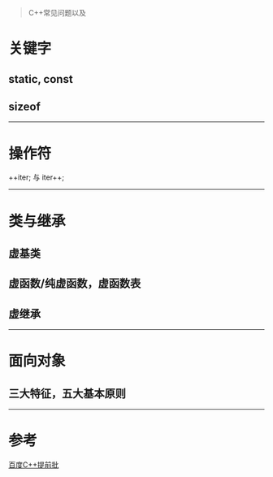 > C++常见问题以及

# 关键字

## static, const

## sizeof

---

# 操作符

++iter; 与 iter++;

---

# 类与继承

## 虚基类

## 虚函数/纯虚函数，虚函数表

## 虚继承

---

# 面向对象

## 三大特征，五大基本原则

---

# 参考

[百度C++提前批](https://www.nowcoder.com/discuss/96139?type=0&order=0&pos=16&page=1)

